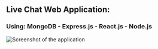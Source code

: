 ## Live Chat Web Application:
### Using: MongoDB - Express.js - React.js - Node.js

![Screenshot of the application](https://i.imgur.com/4GZJ6GM.png)